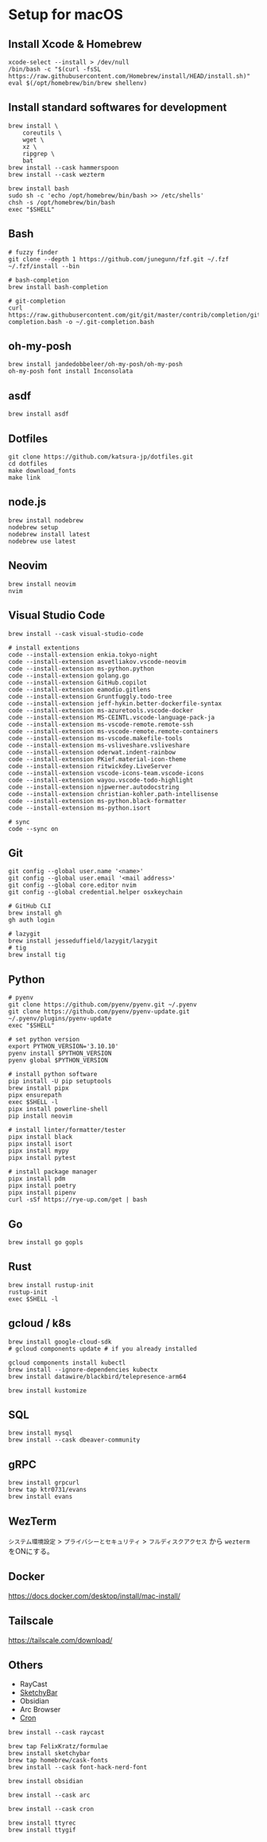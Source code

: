 # Setup for macOS

## Install Xcode & Homebrew
```
xcode-select --install > /dev/null
/bin/bash -c "$(curl -fsSL https://raw.githubusercontent.com/Homebrew/install/HEAD/install.sh)"
eval $(/opt/homebrew/bin/brew shellenv)
```

## Install standard softwares for development
```
brew install \
    coreutils \
    wget \
    xz \
    ripgrep \
    bat
brew install --cask hammerspoon
brew install --cask wezterm

brew install bash
sudo sh -c 'echo /opt/homebrew/bin/bash >> /etc/shells'
chsh -s /opt/homebrew/bin/bash
exec "$SHELL"
```

## Bash
```
# fuzzy finder
git clone --depth 1 https://github.com/junegunn/fzf.git ~/.fzf
~/.fzf/install --bin

# bash-completion
brew install bash-completion

# git-completion
curl https://raw.githubusercontent.com/git/git/master/contrib/completion/git-completion.bash -o ~/.git-completion.bash
```

## oh-my-posh
```
brew install jandedobbeleer/oh-my-posh/oh-my-posh
oh-my-posh font install Inconsolata
```

## asdf
```
brew install asdf
```

## Dotfiles
```
git clone https://github.com/katsura-jp/dotfiles.git
cd dotfiles
make download_fonts
make link
```

## node.js
```
brew install nodebrew
nodebrew setup
nodebrew install latest
nodebrew use latest
```

## Neovim
```
brew install neovim
nvim
```

## Visual Studio Code
```
brew install --cask visual-studio-code

# install extentions
code --install-extension enkia.tokyo-night
code --install-extension asvetliakov.vscode-neovim
code --install-extension ms-python.python
code --install-extension golang.go
code --install-extension GitHub.copilot
code --install-extension eamodio.gitlens
code --install-extension Gruntfuggly.todo-tree
code --install-extension jeff-hykin.better-dockerfile-syntax
code --install-extension ms-azuretools.vscode-docker
code --install-extension MS-CEINTL.vscode-language-pack-ja
code --install-extension ms-vscode-remote.remote-ssh
code --install-extension ms-vscode-remote.remote-containers
code --install-extension ms-vscode.makefile-tools
code --install-extension ms-vsliveshare.vsliveshare
code --install-extension oderwat.indent-rainbow
code --install-extension PKief.material-icon-theme
code --install-extension ritwickdey.LiveServer
code --install-extension vscode-icons-team.vscode-icons
code --install-extension wayou.vscode-todo-highlight
code --install-extension njpwerner.autodocstring
code --install-extension christian-kohler.path-intellisense
code --install-extension ms-python.black-formatter
code --install-extension ms-python.isort

# sync
code --sync on
```

## Git
```
git config --global user.name '<name>'
git config --global user.email '<mail address>'
git config --global core.editor nvim
git config --global credential.helper osxkeychain

# GitHub CLI
brew install gh
gh auth login

# lazygit
brew install jesseduffield/lazygit/lazygit
# tig
brew install tig
```


## Python
```
# pyenv
git clone https://github.com/pyenv/pyenv.git ~/.pyenv
git clone https://github.com/pyenv/pyenv-update.git ~/.pyenv/plugins/pyenv-update
exec "$SHELL"

# set python version
export PYTHON_VERSION='3.10.10'
pyenv install $PYTHON_VERSION
pyenv global $PYTHON_VERSION

# install python software
pip install -U pip setuptools
brew install pipx
pipx ensurepath
exec $SHELL -l
pipx install powerline-shell
pip install neovim

# install linter/formatter/tester
pipx install black
pipx install isort
pipx install mypy
pipx install pytest

# install package manager
pipx install pdm
pipx install poetry
pipx install pipenv
curl -sSf https://rye-up.com/get | bash
```

## Go
```
brew install go gopls
```

## Rust
```
brew install rustup-init
rustup-init
exec $SHELL -l
```

## gcloud / k8s
```
brew install google-cloud-sdk
# gcloud components update # if you already installed

gcloud components install kubectl
brew install --ignore-dependencies kubectx
brew install datawire/blackbird/telepresence-arm64

brew install kustomize
```

## SQL
```
brew install mysql
brew install --cask dbeaver-community
```

## gRPC
```
brew install grpcurl
brew tap ktr0731/evans
brew install evans
```



## WezTerm
`システム環境設定` > `プライバシーとセキュリティ` > `フルディスクアクセス` から `wezterm` をONにする。

## Docker
https://docs.docker.com/desktop/install/mac-install/

## Tailscale
https://tailscale.com/download/

## Others
- RayCast
- [SketchyBar](https://felixkratz.github.io/SketchyBar/setup)
- Obsidian
- Arc Browser
- [Cron](https://cron.com/download/macos)

```
brew install --cask raycast

brew tap FelixKratz/formulae
brew install sketchybar
brew tap homebrew/cask-fonts
brew install --cask font-hack-nerd-font

brew install obsidian

brew install --cask arc

brew install --cask cron

brew install ttyrec
brew install ttygif
```


